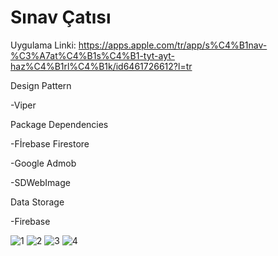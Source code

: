 # Sınav Çatısı


Uygulama Linki: https://apps.apple.com/tr/app/s%C4%B1nav-%C3%A7at%C4%B1s%C4%B1-tyt-ayt-haz%C4%B1rl%C4%B1k/id6461726612?l=tr

Design Pattern

-Viper

Package Dependencies

-Fİrebase Firestore

-Google Admob

-SDWebImage

Data Storage

-Firebase





![1](https://github.com/user-attachments/assets/c6b9ac40-3631-43f1-b182-4b21185b1b5d)
![2](https://github.com/user-attachments/assets/423c1c9b-25d5-441c-a0cd-00843279cf72)
![3](https://github.com/user-attachments/assets/f93bc2f7-2e96-419a-8826-818c3331d19d)
![4](https://github.com/user-attachments/assets/34b8a791-0467-420a-9ccc-040b2c7f7dfa)

